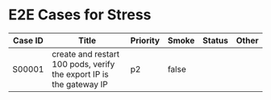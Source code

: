 # E2E Cases for Stress

| Case ID | Title                                                                 | Priority | Smoke | Status | Other |
|---------|-----------------------------------------------------------------------|----------|-------|--------| ----- |
| S00001  | create and restart 100 pods, verify the export IP is the gateway IP   | p2       | false |        |       |
